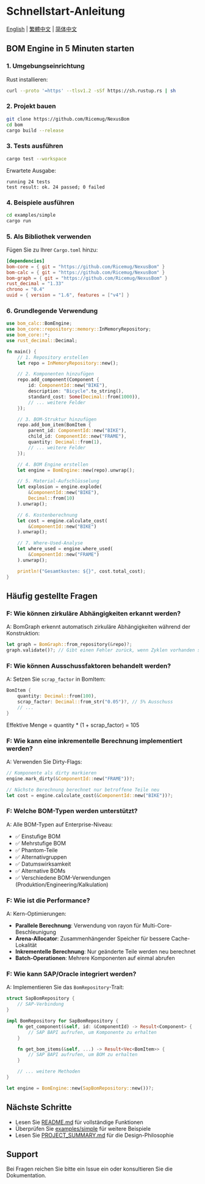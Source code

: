 # Schnellstart-Anleitung

[English](../QUICKSTART.md) | [繁體中文](./QUICKSTART.zh-TW.md) | [简体中文](./QUICKSTART.zh-CN.md)

## BOM Engine in 5 Minuten starten

### 1. Umgebungseinrichtung

Rust installieren:
```bash
curl --proto '=https' --tlsv1.2 -sSf https://sh.rustup.rs | sh
```

### 2. Projekt bauen

```bash
git clone https://github.com/Ricemug/NexusBom
cd bom
cargo build --release
```

### 3. Tests ausführen

```bash
cargo test --workspace
```

Erwartete Ausgabe:
```
running 24 tests
test result: ok. 24 passed; 0 failed
```

### 4. Beispiele ausführen

```bash
cd examples/simple
cargo run
```

### 5. Als Bibliothek verwenden

Fügen Sie zu Ihrer `Cargo.toml` hinzu:

```toml
[dependencies]
bom-core = { git = "https://github.com/Ricemug/NexusBom" }
bom-calc = { git = "https://github.com/Ricemug/NexusBom" }
bom-graph = { git = "https://github.com/Ricemug/NexusBom" }
rust_decimal = "1.33"
chrono = "0.4"
uuid = { version = "1.6", features = ["v4"] }
```

### 6. Grundlegende Verwendung

```rust
use bom_calc::BomEngine;
use bom_core::repository::memory::InMemoryRepository;
use bom_core::*;
use rust_decimal::Decimal;

fn main() {
    // 1. Repository erstellen
    let repo = InMemoryRepository::new();

    // 2. Komponenten hinzufügen
    repo.add_component(Component {
        id: ComponentId::new("BIKE"),
        description: "Bicycle".to_string(),
        standard_cost: Some(Decimal::from(1000)),
        // ... weitere Felder
    });

    // 3. BOM-Struktur hinzufügen
    repo.add_bom_item(BomItem {
        parent_id: ComponentId::new("BIKE"),
        child_id: ComponentId::new("FRAME"),
        quantity: Decimal::from(1),
        // ... weitere Felder
    });

    // 4. BOM Engine erstellen
    let engine = BomEngine::new(repo).unwrap();

    // 5. Material-Aufschlüsselung
    let explosion = engine.explode(
        &ComponentId::new("BIKE"),
        Decimal::from(10)
    ).unwrap();

    // 6. Kostenberechnung
    let cost = engine.calculate_cost(
        &ComponentId::new("BIKE")
    ).unwrap();

    // 7. Where-Used-Analyse
    let where_used = engine.where_used(
        &ComponentId::new("FRAME")
    ).unwrap();

    println!("Gesamtkosten: ${}", cost.total_cost);
}
```

## Häufig gestellte Fragen

### F: Wie können zirkuläre Abhängigkeiten erkannt werden?

A: BomGraph erkennt automatisch zirkuläre Abhängigkeiten während der Konstruktion:

```rust
let graph = BomGraph::from_repository(&repo)?;
graph.validate()?; // Gibt einen Fehler zurück, wenn Zyklen vorhanden sind
```

### F: Wie können Ausschussfaktoren behandelt werden?

A: Setzen Sie `scrap_factor` in BomItem:

```rust
BomItem {
    quantity: Decimal::from(100),
    scrap_factor: Decimal::from_str("0.05")?, // 5% Ausschuss
    // ...
}
```

Effektive Menge = quantity * (1 + scrap_factor) = 105

### F: Wie kann eine inkrementelle Berechnung implementiert werden?

A: Verwenden Sie Dirty-Flags:

```rust
// Komponente als dirty markieren
engine.mark_dirty(&ComponentId::new("FRAME"))?;

// Nächste Berechnung berechnet nur betroffene Teile neu
let cost = engine.calculate_cost(&ComponentId::new("BIKE"))?;
```

### F: Welche BOM-Typen werden unterstützt?

A: Alle BOM-Typen auf Enterprise-Niveau:

- ✅ Einstufige BOM
- ✅ Mehrstufige BOM
- ✅ Phantom-Teile
- ✅ Alternativgruppen
- ✅ Datumswirksamkeit
- ✅ Alternative BOMs
- ✅ Verschiedene BOM-Verwendungen (Produktion/Engineering/Kalkulation)

### F: Wie ist die Performance?

A: Kern-Optimierungen:

- **Parallele Berechnung**: Verwendung von rayon für Multi-Core-Beschleunigung
- **Arena-Allocator**: Zusammenhängender Speicher für bessere Cache-Lokalität
- **Inkrementelle Berechnung**: Nur geänderte Teile werden neu berechnet
- **Batch-Operationen**: Mehrere Komponenten auf einmal abrufen

### F: Wie kann SAP/Oracle integriert werden?

A: Implementieren Sie das `BomRepository`-Trait:

```rust
struct SapBomRepository {
    // SAP-Verbindung
}

impl BomRepository for SapBomRepository {
    fn get_component(&self, id: &ComponentId) -> Result<Component> {
        // SAP BAPI aufrufen, um Komponente zu erhalten
    }

    fn get_bom_items(&self, ...) -> Result<Vec<BomItem>> {
        // SAP BAPI aufrufen, um BOM zu erhalten
    }

    // ... weitere Methoden
}

let engine = BomEngine::new(SapBomRepository::new())?;
```

## Nächste Schritte

- Lesen Sie [README.md](README.md) für vollständige Funktionen
- Überprüfen Sie [examples/simple](examples/simple) für weitere Beispiele
- Lesen Sie [PROJECT_SUMMARY.md](PROJECT_SUMMARY.md) für die Design-Philosophie

## Support

Bei Fragen reichen Sie bitte ein Issue ein oder konsultieren Sie die Dokumentation.
